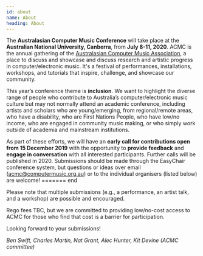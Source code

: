 ```yaml
---
id: about
name: About
heading: About
---
```


The **Australasian Computer Music Conference** will take place at the
**Australian National University, Canberra**, from **July 8-11, 2020**. ACMC is
the annual gathering of the [Australasian Computer Music
Association](https://computermusic.org.au), a place to discuss and showcase and
discuss research and artistic progress in computer/electronic music. It's a
festival of performances, installations, workshops, and tutorials that inspire,
challenge, and showcase our community.

This year’s conference theme is **inclusion**. We want to highlight the diverse
range of people who contribute to Australia’s computer/electronic music culture
but may not normally attend an academic conference, including artists and
scholars who are young/emerging, from regional/remote areas, who have a
disability, who are First Nations People, who have low/no income, who are
engaged in community music making, or who simply work outside of academia and
mainstream institutions.

As part of these efforts, we will have an **early call for contributions open
from 15 December 2019** with the opportunity to **provide feedback** and
**engage in conversation** with all interested participants. Further calls will
be published in 2020. Submissions should be made through the EasyChair
conference system, but questions or ideas over email
([acmc@computermusic.org.au](acmc@computermusic.org.au)) or to the individual
organisers (listed below) are welcome!
======= end

Please note that multiple submissions (e.g., a performance, an artist talk, and a workshop) are possible and encouraged.

Rego fees TBC, but we are committed to providing low/no-cost access to ACMC for
those who find that cost is a barrier for participation.

Looking forward to your submissions!

_Ben Swift, Charles Martin, Nat Grant, Alec Hunter, Kit Devine (ACMC committee)_
